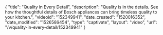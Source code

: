 {
    "title": "Quality in Every Detail",
    "description": "Quality is in the details. See how the thoughtful details of Bosch appliances can bring timeless quality to your kitchen.",
    "videoid": "152349941",
    "date_created": "1520016352",
    "date_modified": "1526586454",
    "type": "captivate",
    "layout": "video",
    "url": "\/v\/quality-in-every-detail\/152349941"
}